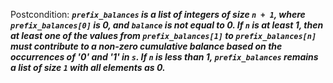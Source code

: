 Postcondition: ***`prefix_balances` is a list of integers of size `n + 1`, where `prefix_balances[0]` is 0, and `balance` is not equal to 0. If `n` is at least 1, then at least one of the values from `prefix_balances[1]` to `prefix_balances[n]` must contribute to a non-zero cumulative balance based on the occurrences of '0' and '1' in `s`. If `n` is less than 1, `prefix_balances` remains a list of size `1` with all elements as 0.***